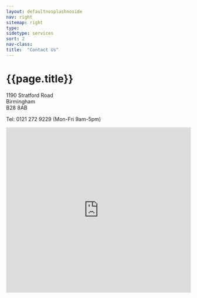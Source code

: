 ```yaml
---
layout: defaultnosplashnoside
nav: right
sitemap: right
type: 
sidetype: services
sort: 2
nav-class: 
title:  "Contact Us"
---
```

# {{page.title}}

<p>
  1190 Stratford Road<br/>
  Birmingham<br/>
  B28 8AB
</p>

Tel: 0121 272 9229  (Mon-Fri 9am-5pm)

<iframe src="https://www.google.com/maps/embed?pb=!1m18!1m12!1m3!1d2432.3476261386263!2d-1.8465406!3d52.436617299999995!2m3!1f0!2f0!3f0!3m2!1i1024!2i768!4f13.1!3m3!1m2!1s0x4870bbdeb3d748a5%3A0x1909270a6ae28f9e!2s1190%20Stratford%20Rd%2C%20Birmingham%20B28%208AB!5e0!3m2!1sen!2suk!4v1700999765514!5m2!1sen!2suk" width="100%" height="450" style="border:0;" allowfullscreen="" loading="lazy" referrerpolicy="no-referrer-when-downgrade"></iframe>
